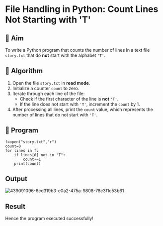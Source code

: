 # File Handling in Python: Count Lines Not Starting with 'T'

## 🎯 Aim
To write a Python program that counts the number of lines in a text file `story.txt` that do **not** start with the alphabet `'T'`.

## 🧠 Algorithm
1. Open the file `story.txt` in **read mode**.
2. Initialize a counter `count` to zero.
3. Iterate through each line of the file:
   - Check if the first character of the line is **not** `'T'`.
   - If the line does not start with `'T'`, increment the `count` by 1.
4. After processing all lines, print the `count` value, which represents the number of lines that do not start with `'T'`.

## 🧾 Program
```
f=open("story.txt","r")
count=0
for lines in f:
    if lines[0] not in "T":
        count+=1
    print(count)
```
## Output
![439091096-6cd319b3-e0a2-475a-9808-78c3f1c53b61](https://github.com/user-attachments/assets/f94ccec4-07e4-41ab-a26e-338de979b563)

## Result
Hence the program executed successfully!
